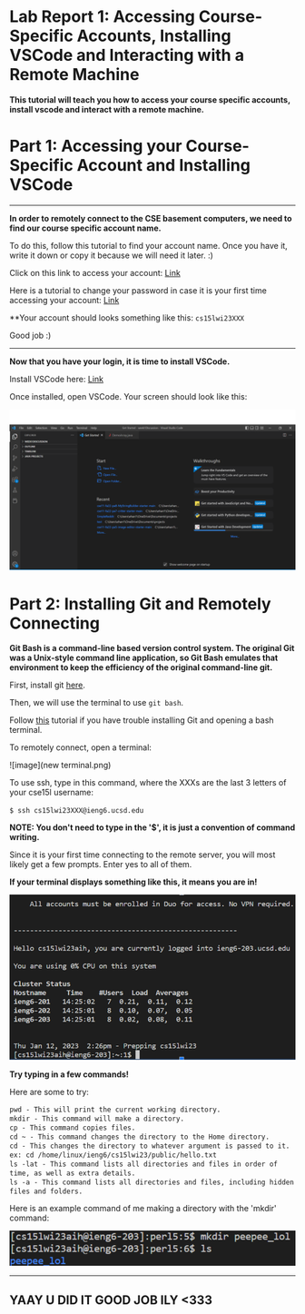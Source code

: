 # Lab Report 1: Accessing Course-Specific Accounts, Installing VSCode and Interacting with a Remote Machine

**This tutorial will teach you how to access your course specific accounts, install vscode and interact with a remote machine.**

# Part 1: Accessing your Course-Specific Account and Installing VSCode
---
**In order to remotely connect to the CSE basement computers, we need to find our course specific account name.**

To do this, follow this tutorial to find your account name. Once you have it, write it down or copy it because we will need it later. :)


Click on this link to access your account: [Link](https://sdacs.ucsd.edu/~icc/index.php)

Here is a tutorial to change your password in case it is your first time accessing your account: [Link](https://docs.google.com/document/d/1hs7CyQeh-MdUfM9uv99i8tqfneos6Y8bDU0uhn1wqho/edit)


**Your account should looks something like this: `cs15lwi23XXX`

Good job :)

---

**Now that you have your login, it is time to install VSCode.**

Install VSCode here: [Link](https://code.visualstudio.com/)

Once installed, open VSCode. Your screen should look like this:

![Image](menuscreenshot.png)


# Part 2: Installing Git and Remotely Connecting

**Git Bash is a command-line based version control system. The original Git was a Unix-style command line application, so Git Bash emulates that environment to keep the efficiency of the original command-line git.**

First, install git [here](https://gitforwindows.org/).

Then, we will use the terminal to use `git bash`.

Follow [this](https://stackoverflow.com/questions/42606837/how-do-i-use-bash-on-windows-from-the-visual-studio-code-integrated-terminal/50527994#50527994) tutorial if you have trouble installing Git and opening a bash terminal.


To remotely connect, open a terminal:

![image](new terminal.png)

To use ssh, type in this command, where the XXXs are the last 3 letters of your cse15l username: 

``$ ssh cs15lwi23XXX@ieng6.ucsd.edu``

**NOTE: You don't need to type in the '$', it is just a convention of command writing.**

Since it is your first time connecting to the remote server, you will most likely get a few prompts. Enter yes to all of them. 

**If your terminal displays something like this, it means you are in!**

![image](terminal.png)

**Try typing in a few commands!**

Here are some to try:


    pwd - This will print the current working directory. 
    mkdir - This command will make a directory.
    cp - This command copies files.
    cd ~ - This command changes the directory to the Home directory.
    cd - This changes the directory to whatever argument is passed to it. ex: cd /home/linux/ieng6/cs15lwi23/public/hello.txt
    ls -lat - This command lists all directories and files in order of time, as well as extra details.
    ls -a - This command lists all directories and files, including hidden files and folders.


Here is an example command of me making a directory with the 'mkdir' command:

![image](COMMAND.png)

---

## YAAY U DID IT GOOD JOB ILY <333




